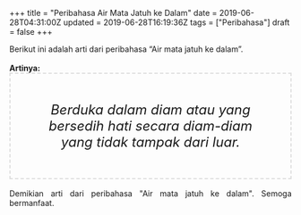 +++
title = "Peribahasa Air Mata Jatuh ke Dalam"
date = 2019-06-28T04:31:00Z
updated = 2019-06-28T16:19:36Z
tags = ["Peribahasa"]
draft = false
+++

<div dir="ltr" style="text-align: left;" trbidi="on"><div style="text-align: justify;">Berikut ini adalah arti dari peribahasa “Air mata jatuh ke dalam”.</div><br /><div style="text-align: justify;"><b>Artinya:</b></div><div style="border: 2px dashed #ddd; font-size: 24px; height: auto; margin: 0 auto; padding: 50px; text-align: center; width: auto;"><i>Berduka dalam diam atau yang bersedih hati secara diam-diam yang tidak tampak dari luar.</i></div><div style="text-align: justify;"><br /></div><div style="text-align: justify;">Demikian arti dari peribahasa "Air mata jatuh ke dalam". Semoga bermanfaat.</div></div>
